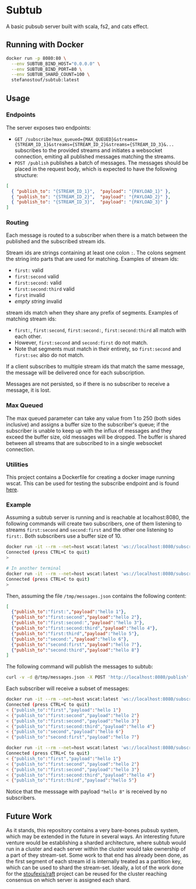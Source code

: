 # Subtub

A basic pubsub server built with scala, fs2, and cats effect.

## Running with Docker

```bash
docker run -p 8080:80 \
  --env SUBTUB_BIND_HOST="0.0.0.0" \
  --env SUBTUB_BIND_PORT=80 \
  --env SUBTUB_SHARD_COUNT=100 \
  stefanostouf/subtub:latest
```

## Usage

### Endpoints

The server exposes two endpoints:
* `GET /subscribe?max_queued={MAX_QUEUED}&streams={STREAM_ID_1}&streams={STREAM_ID_2}&streams={STREAM_ID_3}&...` subscribes to the provided streams and initiates a websocket connection, emiting all published messages matching the streams.
* `POST /publish` publishes a batch of messages. The messages should be placed in the request body, which is expected to have the following structure:
```json
[
  { "publish_to": "{STREAM_ID_1}",  "payload": "{PAYLOAD_1}" },
  { "publish_to": "{STREAM_ID_2}",  "payload": "{PAYLOAD_2}" },
  { "publish_to": "{STREAM_ID_3}",  "payload": "{PAYLOAD_3}" }
]
```

### Routing

Each message is routed to a subscriber when there is a match between the published and the subscribed stream ids.

Stream ids are strings containing at least one colon `:`. The colons segment the string into parts that are used for matching.
Examples of stream ids:
* `first:` valid
* `first:second` valid
* `first:second:` valid
* `first:second:third` valid
* `first` invalid
* *empty string* invalid

stream ids match when they share any prefix of segments.
Examples of matching stream ids:
* `first:`, `first:second`, `first:second:`, `first:second:third` all match with each other.
* However, `first:second` and `second:first` do not match.
* Note that segments must match in their entirety, so `first:second` and `first:sec` also do not match.

If a client subscribes to multiple stream ids that match the same message, the message will be delivered once for each subscription.

Messages are not persisted, so if there is no subscriber to receive a message, it is lost.

### Max Queued

The max queued parameter can take any value from 1 to 250 (both sides inclusive) and assigns a buffer size to the subscriber's queue; if the subscriber is unable to keep up with the influx of messages and they exceed the buffer size, old messages will be dropped. The buffer is shared between all streams that are subscribed to in a single websocket connection.

### Utilities

This project contains a Dockerfile for creating a docker image running wscat. This can be used for testing the subscribe endpoint and is found [here](./docker/wscat/Dockerfile).

### Example

Assuming a subtub server is running and is reachable at localhost:8080, the following commands will create two subscribers, one of them listening to streams `first:second` and `second:first` and the other one listening to `first:`. Both subscribers use a buffer size of 10.
```bash
docker run -it --rm --net=host wscat:latest 'ws://localhost:8080/subscribe?max_queued=10&streams=first:second&streams=second:first'
Connected (press CTRL+C to quit)
>

# In another terminal
docker run -it --rm --net=host wscat:latest 'ws://localhost:8080/subscribe?max_queued=10&streams=first:'
Connected (press CTRL+C to quit)
>
```

Then, assuming the file `/tmp/messages.json` contains the following content:
```json
[
  {"publish_to":"first:","payload":"hello 1"},
  {"publish_to":"first:second","payload":"hello 2"},
  {"publish_to":"first:second:","payload":"hello 3"},
  {"publish_to":"first:second:third","payload":"hello 4"},
  {"publish_to":"first:third","payload":"hello 5"},
  {"publish_to":"second:","payload":"hello 6"},
  {"publish_to":"second:first","payload":"hello 7"},
  {"publish_to":"second:third","payload":"hello 8"}
]
```

The following command will publish the messages to subtub:
```bash
curl -v -d @/tmp/messages.json -X POST 'http://localhost:8080/publish'
```

Each subscriber will receive a subset of messages:
```bash
docker run -it --rm --net=host wscat:latest 'ws://localhost:8080/subscribe?max_queued=10&streams=first:second&streams=second:first'
Connected (press CTRL+C to quit)
< {"publish_to":"first","payload":"hello 1"}
< {"publish_to":"first:second","payload":"hello 2"}
< {"publish_to":"first:second","payload":"hello 3"}
< {"publish_to":"first:second:third","payload":"hello 4"}
< {"publish_to":"second","payload":"hello 6"}
< {"publish_to":"second:first","payload":"hello 7"}
```

```bash
docker run -it --rm --net=host wscat:latest 'ws://localhost:8080/subscribe?max_queued=10&streams=first:'
Connected (press CTRL+C to quit)
< {"publish_to":"first","payload":"hello 1"}
< {"publish_to":"first:second","payload":"hello 2"}
< {"publish_to":"first:second","payload":"hello 3"}
< {"publish_to":"first:second:third","payload":"hello 4"}
< {"publish_to":"first:third","payload":"hello 5"}
```

Notice that the messsage with payload `"hello 8"` is received by no subscribers.


## Future Work

As it stands, this repository contains a very bare-bones pubsub system, which may be extended in the future in several ways. An interesting future venture would be establishing a sharded architecture, where subtub would run in a cluster and each server within the cluster would take ownership of a part of they stream-set. Some work to that end has already been done, as the first segment of each stream id is internally treated as a partition key, which can be used to shard the stream-set. Ideally, a lot of the work done for the [stoufexis/raft](https://github.com/stoufexis/raft) project can be reused for the cluster reaching consensus on which server is assigned each shard.
